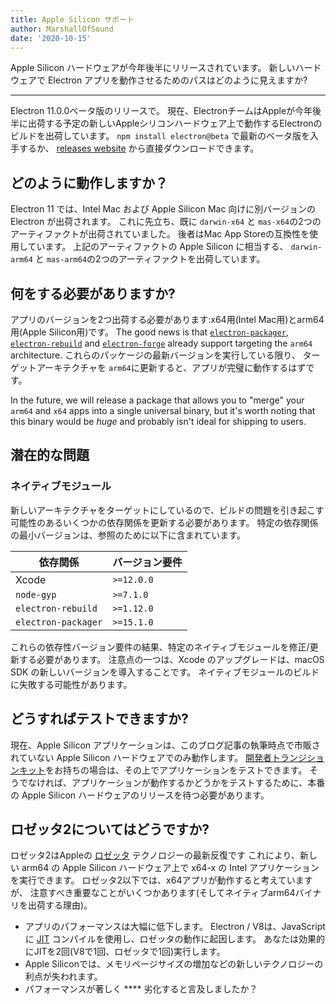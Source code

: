 ```yaml
---
title: Apple Silicon サポート
author: MarshallOfSound
date: '2020-10-15'
---
```


Apple Silicon ハードウェアが今年後半にリリースされています。 新しいハードウェアで Electron アプリを動作させるためのパスはどのように見えますか?

---

Electron 11.0.0ベータ版のリリースで。 現在、ElectronチームはAppleが今年後半に出荷する予定の新しいAppleシリコンハードウェア上で動作するElectronのビルドを出荷しています。 `npm install electron@beta` で最新のベータ版を入手するか、 [releases website](https://electronjs.org/releases/stable) から直接ダウンロードできます。

## どのように動作しますか？

Electron 11 では、Intel Mac および Apple Silicon Mac 向けに別バージョンの Electron が出荷されます。 これに先立ち、既に `darwin-x64` と `mas-x64`の2つのアーティファクトが出荷されていました。 後者はMac App Storeの互換性を使用しています。 上記のアーティファクトの Apple Silicon に相当する、 `darwin-arm64` と `mas-arm64`の2つのアーティファクトを出荷しています。

## 何をする必要がありますか?

アプリのバージョンを2つ出荷する必要があります:x64用(Intel Mac用)とarm64用(Apple Silicon用)です。 The good news is that [`electron-packager`](https://github.com/electron/electron-packager/), [`electron-rebuild`](https://github.com/electron/electron-rebuild/) and [`electron-forge`](https://github.com/electron-userland/electron-forge/) already support targeting the `arm64` architecture. これらのパッケージの最新バージョンを実行している限り、 ターゲットアーキテクチャを `arm64`に更新すると、アプリが完璧に動作するはずです。

In the future, we will release a package that allows you to "merge" your `arm64` and `x64` apps into a single universal binary, but it's worth noting that this binary would be _huge_ and probably isn't ideal for shipping to users.

## 潜在的な問題

### ネイティブモジュール

新しいアーキテクチャをターゲットにしているので、ビルドの問題を引き起こす可能性のあるいくつかの依存関係を更新する必要があります。 特定の依存関係の最小バージョンは、参照のために以下に含まれています。

| 依存関係                | バージョン要件       |
| ------------------- | ------------- |
| Xcode               | `>=12.0.0` |
| `node-gyp`          | `>=7.1.0`  |
| `electron-rebuild`  | `>=1.12.0` |
| `electron-packager` | `>=15.1.0` |

これらの依存性バージョン要件の結果、特定のネイティブモジュールを修正/更新する必要があります。  注意点の一つは、Xcode のアップグレードは、macOS SDK の新しいバージョンを導入することです。 ネイティブモジュールのビルドに失敗する可能性があります。


## どうすればテストできますか?

現在、Apple Silicon アプリケーションは、このブログ記事の執筆時点で市販されていない Apple Silicon ハードウェアでのみ動作します。 [開発者トランジションキット](https://developer.apple.com/programs/universal/)をお持ちの場合は、その上でアプリケーションをテストできます。 そうでなければ、アプリケーションが動作するかどうかをテストするために、本番の Apple Silicon ハードウェアのリリースを待つ必要があります。

## ロゼッタ2についてはどうですか?

ロゼッタ2はAppleの [ロゼッタ](https://en.wikipedia.org/wiki/Rosetta_(software)) テクノロジーの最新反復です これにより、新しい arm64 の Apple Silicon ハードウェア上で x64-x の Intel アプリケーションを実行できます。 ロゼッタ2以下では、x64アプリが動作すると考えていますが、 注意すべき重要なことがいくつかあります(そしてネイティブarm64バイナリを出荷する理由)。

* アプリのパフォーマンスは大幅に低下します。 Electron / V8は、JavaScriptに [JIT](https://en.wikipedia.org/wiki/Just-in-time_compilation) コンパイルを使用し、ロゼッタの動作に起因します。 あなたは効果的にJITを2回(V8で1回、ロゼッタで1回)実行します。
* Apple Siliconでは、メモリページサイズの増加などの新しいテクノロジーの利点が失われます。
* パフォーマンスが著しく **** 劣化すると言及しましたか？
